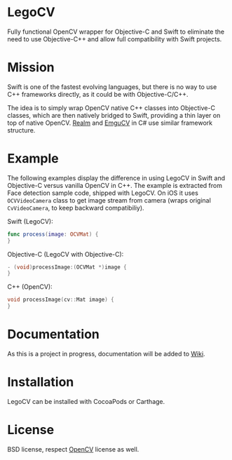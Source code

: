 # LegoCV

Fully functional OpenCV wrapper for Objective-C and Swift to eliminate the need to use Objective-C++ and allow full compatibility with Swift projects.

# Mission

Swift is one of the fastest evolving languages, but there is no way to use C++ frameworks directly, as it could be with Objective-C/C++.

The idea is to simply wrap OpenCV native C++ classes into Objective-C classes, which are then natively bridged to Swift, providing a thin layer on top of native OpenCV. [Realm]() and [EmguCV]() in C# use similar framework structure.

# Example

The following examples display the difference in using LegoCV in Swift and Objective-C versus vanilla OpenCV in C++.
The example is extracted from Face detection sample code, shipped with LegoCV. On iOS it uses `OCVVideoCamera` class to get image stream from camera (wraps original `CvVideoCamera`, to keep backward compatibiliy).

Swift (LegoCV):
```swift
func process(image: OCVMat) {
}
```

Objective-C (LegoCV with Objective-C):
```objectivec
- (void)processImage:(OCVMat *)image {
}
```

C++ (OpenCV):
```cpp
void processImage(cv::Mat image) {
}
```

# Documentation

As this is a project in progress, documentation will be added to [Wiki]().

# Installation

LegoCV can be installed with CocoaPods or Carthage.

# License

BSD license, respect [OpenCV](https://github.com/opencv/opencv) license as well.
